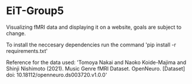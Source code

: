 # EiT-Group5
Visualizing fMRI data and displaying it on a website, goals are subject to change.

To install the neccesary dependencies run the command 'pip install -r requirements.txt'

Reference for the data used: 'Tomoya Nakai and Naoko Koide-Majima and Shinji Nishimoto (2021). Music Genre fMRI Dataset. OpenNeuro. [Dataset] doi: 10.18112/openneuro.ds003720.v1.0.0'